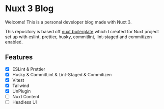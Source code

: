 # Nuxt 3 Blog

Welcome! This is a personal developer blog made with Nuxt 3.

This repository is based off [nuxt boilerplate](https://github.com/Zerro97/nuxt-boilerplate) which I created for Nuxt project set up with eslint, prettier, husky, commitlint, lint-staged and commitizen enabled.

## Features

-   [x] ESLint & Prettier
-   [x] Husky & CommitLint & Lint-Staged & Commitizen
-   [x] Vitest
-   [x] Tailwind
-   [x] UnPlugin
-   [ ] Nuxt Content
-   [ ] Headless UI
